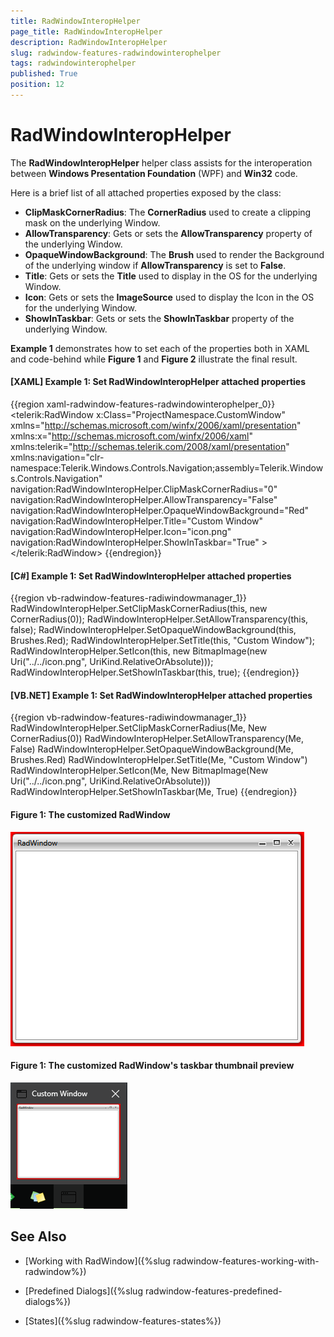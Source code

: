 ```yaml
---
title: RadWindowInteropHelper
page_title: RadWindowInteropHelper
description: RadWindowInteropHelper
slug: radwindow-features-radwindowinterophelper
tags: radwindowinterophelper
published: True
position: 12
---
```


# RadWindowInteropHelper

The **RadWindowInteropHelper** helper class assists for the interoperation between **Windows Presentation Foundation** (WPF) and **Win32** code.

Here is a brief list of all attached properties exposed by the class:

* **ClipMaskCornerRadius**: The **CornerRadius** used to create a clipping mask on the underlying Window.
* **AllowTransparency**: Gets or sets the **AllowTransparency** property of the underlying Window.
* **OpaqueWindowBackground**: The **Brush** used to render the Background of the underlying window if **AllowTransparency** is set to **False**.
* **Title**: Gets or sets the **Title** used to display in the OS for the underlying Window.
* **Icon**: Gets or sets the **ImageSource** used to display the Icon in the OS for the underlying Window.
* **ShowInTaskbar**: Gets or sets the **ShowInTaskbar** property of the underlying Window.

**Example 1** demonstrates how to set each of the properties both in XAML and code-behind while **Figure 1**  and **Figure 2** illustrate the final result.

#### __[XAML] Example 1: Set RadWindowInteropHelper attached properties__

{{region xaml-radwindow-features-radwindowinterophelper_0}}
	<telerik:RadWindow x:Class="ProjectNamespace.CustomWindow"
        xmlns="http://schemas.microsoft.com/winfx/2006/xaml/presentation"
        xmlns:x="http://schemas.microsoft.com/winfx/2006/xaml"
        xmlns:telerik="http://schemas.telerik.com/2008/xaml/presentation"
		xmlns:navigation="clr-namespace:Telerik.Windows.Controls.Navigation;assembly=Telerik.Windows.Controls.Navigation" 
		navigation:RadWindowInteropHelper.ClipMaskCornerRadius="0"
		navigation:RadWindowInteropHelper.AllowTransparency="False"
		navigation:RadWindowInteropHelper.OpaqueWindowBackground="Red"
		navigation:RadWindowInteropHelper.Title="Custom Window"
		navigation:RadWindowInteropHelper.Icon="icon.png"
		navigation:RadWindowInteropHelper.ShowInTaskbar="True" >
    <Grid>
        <!-- ... -->
    </Grid>
</telerik:RadWindow>
{{endregion}}

#### __[C#] Example 1: Set RadWindowInteropHelper attached properties__

{{region vb-radwindow-features-radiwindowmanager_1}}
	RadWindowInteropHelper.SetClipMaskCornerRadius(this, new CornerRadius(0));
	RadWindowInteropHelper.SetAllowTransparency(this, false);
	RadWindowInteropHelper.SetOpaqueWindowBackground(this, Brushes.Red);
	RadWindowInteropHelper.SetTitle(this, "Custom Window");
	RadWindowInteropHelper.SetIcon(this, new BitmapImage(new Uri("../../icon.png", UriKind.RelativeOrAbsolute)));
	RadWindowInteropHelper.SetShowInTaskbar(this, true);
{{endregion}}

#### __[VB.NET] Example 1: Set RadWindowInteropHelper attached properties__

{{region vb-radwindow-features-radiwindowmanager_1}}
	RadWindowInteropHelper.SetClipMaskCornerRadius(Me, New CornerRadius(0))
	RadWindowInteropHelper.SetAllowTransparency(Me, False)
	RadWindowInteropHelper.SetOpaqueWindowBackground(Me, Brushes.Red)
	RadWindowInteropHelper.SetTitle(Me, "Custom Window")
	RadWindowInteropHelper.SetIcon(Me, New BitmapImage(New Uri("../../icon.png", UriKind.RelativeOrAbsolute)))
	RadWindowInteropHelper.SetShowInTaskbar(Me, True)
{{endregion}}

#### __Figure 1: The customized RadWindow__

![The customized RadWindow](images/custom-radwindow.png)

#### __Figure 1: The customized RadWindow's taskbar thumbnail preview__

![The customized RadWindow's taskbar thumbnail preview](images/custom-radwindow-toolbar.png)

## See Also

 * [Working with RadWindow]({%slug radwindow-features-working-with-radwindow%})

 * [Predefined Dialogs]({%slug radwindow-features-predefined-dialogs%})

 * [States]({%slug radwindow-features-states%})
